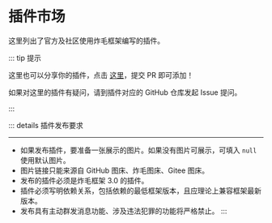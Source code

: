 # 插件市场

这里列出了官方及社区使用炸毛框架编写的插件。

::: tip 提示

这里也可以分享你的插件，点击 [这里](https://github.com/zhamao-robot/zhamao-framework/edit/main/docs/.vuepress/components/plugin_list.js)，提交 PR 即可添加！

如果对这里的插件有疑问，请到插件对应的 GitHub 仓库发起 Issue 提问。

:::

::: details 插件发布要求


----------------
- 如果发布插件，要准备一张展示的图片。如果没有图片可展示，可填入 `null` 使用默认图片。
- 图片链接只能来源自 GitHub 图床、炸毛图床、Gitee 图床。
- 发布的插件必须是炸毛框架 3.0 的插件。
- 插件必须写明依赖关系，包括依赖的最低框架版本，且应理论上兼容框架最新版本。
- 发布具有主动群发消息功能、涉及违法犯罪的功能将严格禁止。
:::

<plugin-list></plugin-list>
